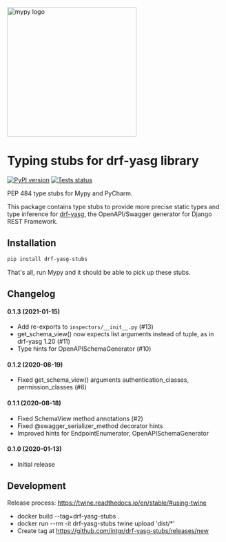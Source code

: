 <a href="http://mypy-lang.org/">
<img src="http://mypy-lang.org/static/mypy_light.svg" alt="mypy logo" width="300px"/>
</a>

# Typing stubs for drf-yasg library

[![PyPI version](https://badge.fury.io/py/drf-yasg-stubs.svg)](https://badge.fury.io/py/drf-yasg-stubs)
[![Tests status](https://github.com/intgr/drf-yasg-stubs/workflows/Tests/badge.svg?branch=master)](https://github.com/intgr/drf-yasg-stubs/actions?query=workflow:Tests)

PEP 484 type stubs for Mypy and PyCharm.

This package contains type stubs to provide more precise static types and
type inference for
[drf-yasg](https://drf-yasg.readthedocs.io/en/stable/), the OpenAPI/Swagger
generator for Django REST Framework.

## Installation

```bash
pip install drf-yasg-stubs
```

That's all, run Mypy and it should be able to pick up these stubs.

## Changelog

#### 0.1.3 (2021-01-15)
* Add re-exports to `inspectors/__init__.py` (#13)
* get_schema_view() now expects list arguments instead of tuple, as in
  drf-yasg 1.20 (#11)
* Type hints for OpenAPISchemaGenerator (#10)

#### 0.1.2 (2020-08-19)
* Fixed get_schema_view() arguments authentication_classes, permission_classes (#6)

#### 0.1.1 (2020-08-18)
* Fixed SchemaView method annotations (#2)
* Fixed @swagger_serializer_method decorator hints
* Improved hints for EndpointEnumerator, OpenAPISchemaGenerator

#### 0.1.0 (2020-01-13)
* Initial release

## Development

Release process: https://twine.readthedocs.io/en/stable/#using-twine

* docker build --tag=drf-yasg-stubs .
* docker run --rm -it drf-yasg-stubs twine upload 'dist/*'
* Create tag at https://github.com/intgr/drf-yasg-stubs/releases/new
